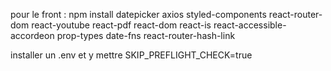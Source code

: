 pour le front :
npm install
datepicker 
axios
styled-components
react-router-dom
react-youtube
react-pdf
react-dom
react-is
react-accessible-accordeon
prop-types
date-fns
react-router-hash-link

installer un .env et y mettre SKIP_PREFLIGHT_CHECK=true
